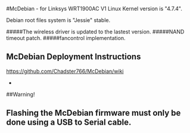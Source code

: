 #McDebian - for Linksys WRT1900AC V1
Linux Kernel version is "4.7.4".

Debian root files system is "Jessie" stable.


#####The wireless driver is updated to the lastest version.
#####NAND timeout patch.
#####fancontrol implementation.

## McDebian Deployment Instructions
https://github.com/Chadster766/McDebian/wiki

-
##Warning!

Flashing the McDebian firmware must only be done using a USB to Serial cable. 
-
